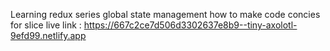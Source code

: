 Learning redux series global state management how to make code concies for slice
live link : https://667c2ce7d506d3302637e8b9--tiny-axolotl-9efd99.netlify.app
